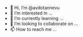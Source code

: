 - 👋 Hi, I’m @avdotannevu
- 👀 I’m interested in ...
- 🌱 I’m currently learning ...
- 💞️ I’m looking to collaborate on ...
- 📫 How to reach me ...

<!---
avdotannevu/avdotannevu is a ✨ special ✨ repository because its `README.md` (this file) appears on your GitHub profile.
You can click the Preview link to take a look at your changes.
--->
